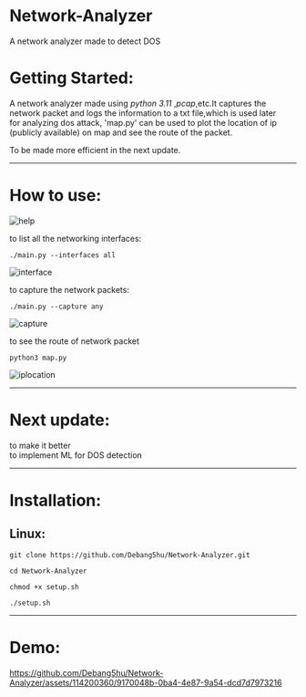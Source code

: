 # Network-Analyzer
A network analyzer made to detect DOS  

# Getting Started: 

A network analyzer made using *python 3.11* ,*pcap*,etc.It captures the network packet and logs the information to a txt file,which is used later  
for analyzing dos attack, 'map.py' can be used to plot the location of ip (publicly available) on map and see the route of the packet.  

To be made more efficient in the next update.

-------------------------------------------------------------------------------
# How to use:  

![help](https://github.com/Debang5hu/Network-Analyzer/assets/114200360/24c8b5c1-b114-4a5d-a1da-24e3c408341f)  

to list all the networking interfaces:  

```
./main.py --interfaces all
```  

![interface](https://github.com/Debang5hu/Network-Analyzer/assets/114200360/bf7bc891-8b85-48c3-bcee-5180c5c5c8b6)  

to capture the network packets:  

```
./main.py --capture any
```  

![capture](https://github.com/Debang5hu/Network-Analyzer/assets/114200360/b31cbb02-3913-4fbb-a6cd-fb7ca07179ea)  

to see the route of network packet  

```
python3 map.py  
```

![iplocation](https://github.com/Debang5hu/Network-Analyzer/assets/114200360/c7e8e5a9-9d4c-4f0f-b2cc-805c662ab46c)

-----------------------------------------------------------------------------------  
# Next update:  

to make it better  
to implement ML for DOS detection

-----------------------------------------------------------------------------------
# Installation:  

## Linux:  

```
git clone https://github.com/Debang5hu/Network-Analyzer.git
```  

```
cd Network-Analyzer 
```  

```
chmod +x setup.sh 
```  

```
./setup.sh 
```  

-----------------------------------------------------------------------------------
# Demo:  

https://github.com/Debang5hu/Network-Analyzer/assets/114200360/9170048b-0ba4-4e87-9a54-dcd7d7973216








